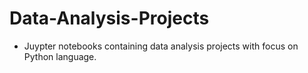 # Data-Analysis-Projects
- Juypter notebooks containing data analysis projects with focus on Python language.

